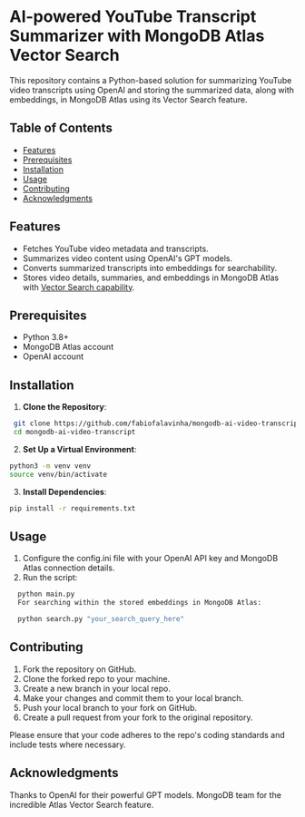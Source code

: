# AI-powered YouTube Transcript Summarizer with MongoDB Atlas Vector Search

This repository contains a Python-based solution for summarizing YouTube video transcripts using OpenAI and storing the summarized data, along with embeddings, in MongoDB Atlas using its Vector Search feature.

## Table of Contents

- [Features](#features)
- [Prerequisites](#prerequisites)
- [Installation](#installation)
- [Usage](#usage)
- [Contributing](#contributing)
- [Acknowledgments](#acknowledgments)

## Features

- Fetches YouTube video metadata and transcripts.
- Summarizes video content using OpenAI's GPT models.
- Converts summarized transcripts into embeddings for searchability.
- Stores video details, summaries, and embeddings in MongoDB Atlas with [Vector Search capability](https://www.mongodb.com/products/platform/atlas-vector-search).

## Prerequisites

- Python 3.8+
- MongoDB Atlas account
- OpenAI account

## Installation

1. **Clone the Repository**:
  ```bash
   git clone https://github.com/fabiofalavinha/mongodb-ai-video-transcript.git
   cd mongodb-ai-video-transcript
  ```
2. **Set Up a Virtual Environment**:
  ```bash
  python3 -m venv venv
  source venv/bin/activate
  ```

3. **Install Dependencies**:
  ```bash
  pip install -r requirements.txt
  ```

## Usage

1. Configure the config.ini file with your OpenAI API key and MongoDB Atlas connection details.
2. Run the script:

```bash
  python main.py
  For searching within the stored embeddings in MongoDB Atlas:
```

```bash
  python search.py "your_search_query_here"
```

## Contributing

1. Fork the repository on GitHub.
2. Clone the forked repo to your machine.
3. Create a new branch in your local repo.
4. Make your changes and commit them to your local branch.
5. Push your local branch to your fork on GitHub.
6. Create a pull request from your fork to the original repository.

Please ensure that your code adheres to the repo's coding standards and include tests where necessary.

## Acknowledgments

Thanks to OpenAI for their powerful GPT models.
MongoDB team for the incredible Atlas Vector Search feature.
